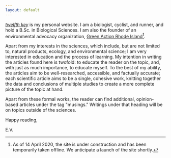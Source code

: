 ```yaml
---
layout: default
---
```


[*twelfth key*](https://0evv.github.io) is my personal website. I am a biologist, cyclist, and runner, and hold a B.Sc. in Biological Sciences. I am also the founder of an environmental advocacy organization, [Green Action Rhode Island](https://greenactionri.github.io)[^1].

Apart from my interests in the sciences, which include, but are not limited to, natural products, ecology, and environmental science; I am very interested in education and the process of learning. My intention in writing the articles found here is twofold: to educate the reader on the topic, and, with just as much importance, to educate myself. To the best of my ability, the articles aim to be well-researched, accessible, and factually accurate; each scientific article aims to be a single, cohesive work, knitting together the data and conclusions of multiple studies to create a more complete picture of the topic at hand.

Apart from these formal works, the reader can find additional, opinion-based articles under the tag "musings." Writings under that heading will be on topics outside of the sciences.

Happy reading,

E.V.

[^1]: As of 14 April 2020, the site is under construction and has been temporarily taken offline. We anticipate a launch of the site shortly.
